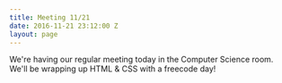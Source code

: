 ```yaml
---
title: Meeting 11/21
date: 2016-11-21 23:12:00 Z
layout: page
---
```


We're having our regular meeting today in the Computer Science room. We'll be wrapping up HTML & CSS with a freecode day!
